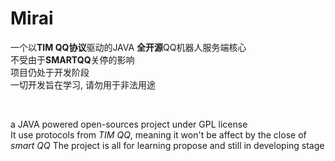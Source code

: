 # Mirai

一个以<b>TIM QQ协议</b>驱动的JAVA <b>全开源</b>QQ机器人服务端核心<br>
不受由于<b>SMARTQQ</b>关停的影响<br>
项目仍处于开发阶段<br>
一切开发旨在学习, 请勿用于非法用途<br>

<br>

a JAVA powered open-sources project under GPL license<br>
It use protocols from <i>TIM QQ</i>, meaning it won't be affect by the close of <i>smart QQ</i>
The project is all for learning propose and still in developing stage<br>

<br>








